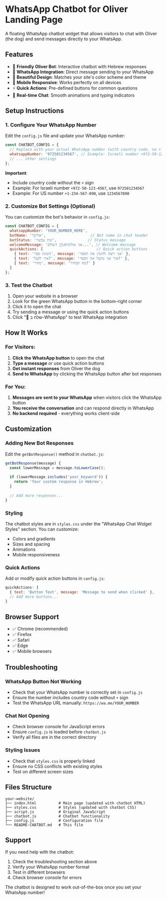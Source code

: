 # WhatsApp Chatbot for Oliver Landing Page

A floating WhatsApp chatbot widget that allows visitors to chat with Oliver (the dog) and send messages directly to your WhatsApp.

## Features

- 🐶 **Friendly Oliver Bot**: Interactive chatbot with Hebrew responses
- 📱 **WhatsApp Integration**: Direct message sending to your WhatsApp
- 🎨 **Beautiful Design**: Matches your site's color scheme and theme
- 📱 **Mobile Responsive**: Works perfectly on all devices
- ⚡ **Quick Actions**: Pre-defined buttons for common questions
- 🔄 **Real-time Chat**: Smooth animations and typing indicators

## Setup Instructions

### 1. Configure Your WhatsApp Number

Edit the `config.js` file and update your WhatsApp number:

```javascript
const CHATBOT_CONFIG = {
  // Replace with your actual WhatsApp number (with country code, no + sign)
  whatsappNumber: '972501234567', // Example: Israeli number +972-50-123-4567
  // ... other settings
};
```

**Important**: 
- Include country code without the `+` sign
- Example: For Israeli number `+972-50-123-4567`, use `972501234567`
- Example: For US number `+1-234-567-890`, use `1234567890`

### 2. Customize Bot Settings (Optional)

You can customize the bot's behavior in `config.js`:

```javascript
const CHATBOT_CONFIG = {
  whatsappNumber: 'YOUR_NUMBER_HERE',
  botName: 'אוליבר',                    // Bot name in chat header
  botStatus: 'זמין עכשיו',              // Status message
  welcomeMessage: 'שלום! 👋\nאני אוליבר...', // Welcome message
  quickActions: [                        // Quick action buttons
    { text: 'הזמנת ספר', message: 'אני רוצה להזמין את הספר' },
    { text: 'איך לקבל?', message: 'איך אני מקבל את הספר?' },
    { text: 'מחיר', message: 'מה המחיר?' }
  ]
};
```

### 3. Test the Chatbot

1. Open your website in a browser
2. Look for the green WhatsApp button in the bottom-right corner
3. Click it to open the chat
4. Try sending a message or using the quick action buttons
5. Click "📱 שלח ב-WhatsApp" to test WhatsApp integration

## How It Works

### For Visitors:
1. **Click the WhatsApp button** to open the chat
2. **Type a message** or use quick action buttons
3. **Get instant responses** from Oliver the dog
4. **Send to WhatsApp** by clicking the WhatsApp button after bot responses

### For You:
1. **Messages are sent to your WhatsApp** when visitors click the WhatsApp button
2. **You receive the conversation** and can respond directly in WhatsApp
3. **No backend required** - everything works client-side

## Customization

### Adding New Bot Responses

Edit the `getBotResponse()` method in `chatbot.js`:

```javascript
getBotResponse(message) {
  const lowerMessage = message.toLowerCase();
  
  if (lowerMessage.includes('your_keyword')) {
    return 'Your custom response in Hebrew';
  }
  
  // Add more responses...
}
```

### Styling

The chatbot styles are in `styles.css` under the "WhatsApp Chat Widget Styles" section. You can customize:
- Colors and gradients
- Sizes and spacing
- Animations
- Mobile responsiveness

### Quick Actions

Add or modify quick action buttons in `config.js`:

```javascript
quickActions: [
  { text: 'Button Text', message: 'Message to send when clicked' },
  // Add more buttons...
]
```

## Browser Support

- ✅ Chrome (recommended)
- ✅ Firefox
- ✅ Safari
- ✅ Edge
- ✅ Mobile browsers

## Troubleshooting

### WhatsApp Button Not Working
- Check that your WhatsApp number is correctly set in `config.js`
- Ensure the number includes country code without `+` sign
- Test the WhatsApp URL manually: `https://wa.me/YOUR_NUMBER`

### Chat Not Opening
- Check browser console for JavaScript errors
- Ensure `config.js` is loaded before `chatbot.js`
- Verify all files are in the correct directory

### Styling Issues
- Check that `styles.css` is properly linked
- Ensure no CSS conflicts with existing styles
- Test on different screen sizes

## Files Structure

```
your-website/
├── index.html          # Main page (updated with chatbot HTML)
├── styles.css          # Styles (updated with chatbot CSS)
├── script.js           # Original JavaScript
├── chatbot.js          # Chatbot functionality
├── config.js           # Configuration file
└── README-CHATBOT.md   # This file
```

## Support

If you need help with the chatbot:
1. Check the troubleshooting section above
2. Verify your WhatsApp number format
3. Test in different browsers
4. Check browser console for errors

The chatbot is designed to work out-of-the-box once you set your WhatsApp number!
